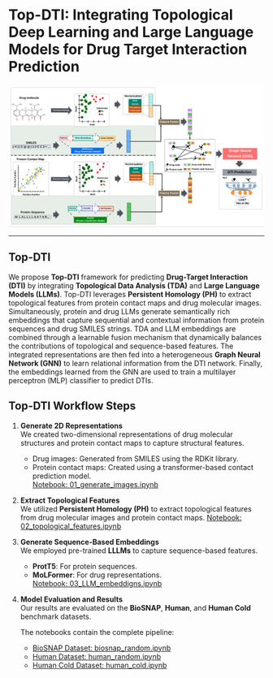 # Top-DTI: Integrating Topological Deep Learning and Large Language Models for Drug Target Interaction Prediction

![Top-DTI Overview](images/pipeline.png)

---

## Top-DTI

We propose **Top-DTI** framework for predicting **Drug-Target Interaction (DTI)** by integrating  **Topological Data Analysis (TDA)** and **Large Language Models (LLMs)**. Top-DTI leverages **Persistent Homology (PH)** to extract topological features from protein contact maps and drug molecular images. Simultaneously, protein and drug LLMs generate semantically rich embeddings that capture sequential and contextual information from protein sequences and drug SMILES strings. TDA and LLM embeddings are combined through a learnable fusion mechanism that dynamically balances the contributions of topological and sequence-based features. The integrated representations are then fed into a heterogeneous **Graph Neural Network (GNN)** to learn relational information from the DTI network. Finally, the embeddings learned from the GNN are used to train a multilayer perceptron (MLP) classifier to predict DTIs.


## Top-DTI Workflow Steps

1. **Generate 2D Representations**  
   We created two-dimensional representations of drug molecular structures and protein contact maps to capture structural features.  
   - Drug images: Generated from SMILES using the RDKit library.  
   - Protein contact maps: Created using a transformer-based contact prediction model.  
   [Notebook: 01_generate_images.ipynb](Notebooks/01_generate_images.ipynb)

2. **Extract Topological Features**  
   We utilized **Persistent Homology (PH)** to extract topological features from drug molecular images and protein contact maps. 
   [Notebook: 02_topological_features.ipynb](Notebooks/02_topological_features.ipynb)

3. **Generate Sequence-Based Embeddings**  
   We employed pre-trained **LLLMs** to capture sequence-based features.  
   - **ProtT5**: For protein sequences.  
   - **MoLFormer**: For drug representations.  
   [Notebook: 03_LLM_embeddigns.ipynb](Notebooks/03_LLM_embeddigns.ipynb)
4. **Model Evaluation and Results**  
   Our results are evaluated on the **BioSNAP**, **Human**, and **Human Cold** benchmark datasets.  

   The notebooks contain the complete pipeline:

   - [BioSNAP Dataset: biosnap_random.ipynb](Notebooks/biosnap_random.ipynb)  
   - [Human Dataset: human_random.ipynb](Notebooks/human_random.ipynb)  
   - [Human Cold Dataset: human_cold.ipynb](Notebooks/human_cold.ipynb)